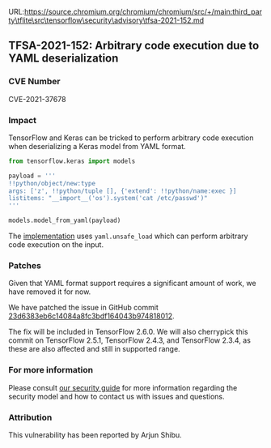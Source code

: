 URL:https://source.chromium.org/chromium/chromium/src/+/main:third_party\tflite\src\tensorflow\security\advisory\tfsa-2021-152.md
## TFSA-2021-152: Arbitrary code execution due to YAML deserialization

### CVE Number
CVE-2021-37678

### Impact
TensorFlow and Keras can be tricked to perform arbitrary code execution when
deserializing a Keras model from YAML format.

```python
from tensorflow.keras import models

payload = '''
!!python/object/new:type
args: ['z', !!python/tuple [], {'extend': !!python/name:exec }]
listitems: "__import__('os').system('cat /etc/passwd')"
'''

models.model_from_yaml(payload)
```

The
[implementation](https://github.com/tensorflow/tensorflow/blob/460e000de3a83278fb00b61a16d161b1964f15f4/tensorflow/python/keras/saving/model_config.py#L66-L104)
uses `yaml.unsafe_load` which can perform arbitrary code execution on the input.

### Patches
Given that YAML format support requires a significant amount of work, we have
removed it for now.

We have patched the issue in GitHub commit
[23d6383eb6c14084a8fc3bdf164043b974818012](https://github.com/tensorflow/tensorflow/commit/23d6383eb6c14084a8fc3bdf164043b974818012).

The fix will be included in TensorFlow 2.6.0. We will also cherrypick this
commit on TensorFlow 2.5.1, TensorFlow 2.4.3, and TensorFlow 2.3.4, as these are
also affected and still in supported range.

### For more information
Please consult [our security
guide](https://github.com/tensorflow/tensorflow/blob/master/SECURITY.md) for
more information regarding the security model and how to contact us with issues
and questions.

### Attribution
This vulnerability has been reported by Arjun Shibu.
